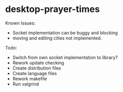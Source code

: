 # desktop-prayer-times

Known Issues:
- Socket implementation can be buggy and blocking
- moving and editing cities not implemented.



Todo:
- Switch from own socket implementation to library?
- Rework update checking
- Create distribution files
- Create language files
- Rework makefile
- Run valgrind
